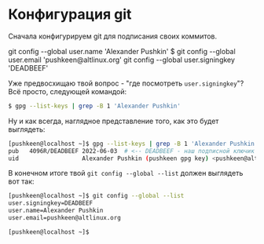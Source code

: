 # Конфигурация git

Сначала конфигурируем git для подписания своих коммитов.

<div id="termynal" data-termynal  data-ty-typeDelay="40" data-ty-lineDelay="700">
    <span data-ty="input" data-ty-prompt="[~] $">git config --global user.name 'Alexander Pushkin'</span>
    <span data-ty="input" data-ty-prompt="[~] $">$ git config --global user.email 'pushkeen@altlinux.org'</span>
    <span data-ty="input" data-ty-prompt="[~] $">git config --global user.signingkey 'DEADBEEF'</span>
</div>

Уже предвосхищаю твой вопрос - "где посмотреть `user.signingkey`"? 
Всё просто, следующей командой:
```bash
$ gpg --list-keys | grep -B 1 'Alexander Pushkin'
```

Ну и как всегда, наглядное представление того, как это будет выглядеть:
```bash
[pushkeen@localhost ~]$ gpg --list-keys | grep -B 1 'Alexander Pushkin'
pub   4096R/DEADBEEF 2022-06-03  # <-- DEADBEEF - наш подписной ключик
uid                  Alexander Pushkin (pushkeen gpg key) <pushkeen@altlinux.org>
```

В конечном итоге твой `git config --global --list` должен выглядеть вот так:
```bash
[pushkeen@localhost ~]$ git config --global --list
user.signingkey=DEADBEEF
user.name=Alexander Pushkin
user.email=pushkeen@altlinux.org

[pushkeen@localhost ~]$ 
```
